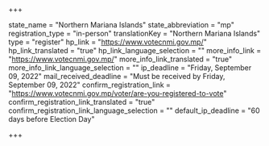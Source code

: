 +++

state_name = "Northern Mariana Islands"
state_abbreviation = "mp"
registration_type = "in-person"
translationKey = "Northern Mariana Islands"
type = "register"
hp_link = "https://www.votecnmi.gov.mp/"
hp_link_translated = "true"
hp_link_language_selection = ""
more_info_link = "https://www.votecnmi.gov.mp/"
more_info_link_translated = "true"
more_info_link_language_selection = ""
ip_deadline = "Friday, September 09, 2022"
mail_received_deadline = "Must be received by Friday, September 09, 2022"
confirm_registration_link = "https://www.votecnmi.gov.mp/voter/are-you-registered-to-vote"
confirm_registration_link_translated = "true"
confirm_registration_link_language_selection = ""
default_ip_deadline = "60 days before Election Day"

+++